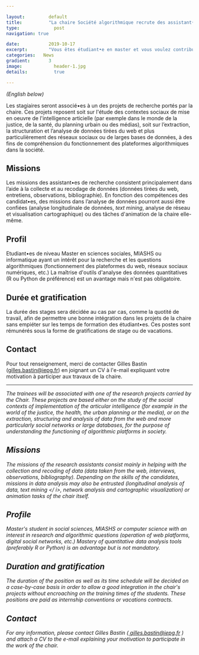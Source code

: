 ```yaml
---

layout:			default
title:  		"La chaire Société algorithmique recrute des assistant•es de recherche<br><i>The Algorithmic society chair is looking for research assistants</i>"
type:			  post
navigation: true

date:   		2019-10-17
excerpt: 		"Vous êtes étudiant•e en master et vous voulez contribuer aux recherches menées dans le cadre de la chaire ? Plusieurs positions d'assistant•es de recherche sont ouvertes pour vous.<br><i>You are a master student and you want to contribute to the research carried out within the chair ? We have research assistants positions opened for you.</i>"
categories:   News
gradient: 		3
image: 			  header-1.jpg
details:		  true

---
```


<i>(English below)</i>

Les stagiaires seront associé•es à un des projets de recherche portés par la chaire.
Ces projets reposent soit sur l'étude des contextes sociaux de mise en oeuvre de l'intelligence articielle (par exemple dans le monde de la justice, de la santé, du planning urbain ou des médias),
soit sur l’extraction, la structuration et l’analyse de données tirées du web et plus particulièrement des réseaux sociaux ou de larges bases de données, à des fins de compréhension du fonctionnement des plateformes algorithmiques dans la société.

## Missions

Les missions des assistant•es de recherche consistent principalement dans l’aide à la collecte et au recodage de données (données tirées du web, entretiens, observations, bibliographie).
En fonction des compétences des candidat•es, des missions dans l’analyse de données pourront aussi être confiées
(analyse longitudinale de données, <i>text mining</i>, analyse de réseau et visualisation cartographique) ou des tâches d'animation de la chaire elle-même.

## Profil

Etudiant•es de niveau Master en sciences sociales, MIASHS ou informatique ayant un intérêt pour la recherche et les questions algorithmiques (fonctionnement des plateformes du web, réseaux sociaux numériques, etc.)
La maîtrise d'outils d'analyse des données quantitatives (R ou Python de préférence) est un avantage mais n'est pas obligatoire.

## Durée et gratification
La durée des stages sera décidée au cas par cas, comme la quotité de travail, afin de permettre une bonne intégration dans les projets de la chaire sans empiéter sur les temps de formation des étudiant•es.
Ces postes sont rémunérés sous la forme de gratifications de stage ou de vacations.

## Contact
Pour tout renseignement, merci de contacter Gilles Bastin (<a href="mailto:gilles.bastin@iepg.fr">gilles.bastin@iepg.fr</a>) en joignant un CV à l'e-mail expliquant votre motivation à participer aux travaux de la chaire.

---

<i>The trainees will be associated with one of the research projects carried by the Chair.
These projects are based either on the study of the social contexts of implementation of the articular intelligence (for example in the world of the justice, the health, the urban planning or the media),
or on the extraction, structuring and analysis of data from the web and more particularly social networks or large databases, for the purpose of understanding the functioning of algorithmic platforms in society.

## Missions

The missions of the research assistants consist mainly in helping with the collection and recoding of data (data taken from the web, interviews, observations, bibliography).
Depending on the skills of the candidates, missions in data analysis may also be entrusted
(longitudinal analysis of data, <i> text mining </ i>, network analysis and cartographic visualization) or animation tasks of the chair itself.

## Profile

Master's student in social sciences, MIASHS or computer science with an interest in research and algorithmic questions (operation of web platforms, digital social networks, etc.)
Mastery of quantitative data analysis tools (preferably R or Python) is an advantage but is not mandatory.

## Duration and gratification

The duration of the position as well as its time schedule will be decided on a case-by-case basis in order to allow a good integration in the chair's projects without encroaching on the training times of the students.
These positions are paid as internship conventions or vacations contracts.

## Contact

For any information, please contact Gilles Bastin (<a href="mailto:gilles.bastin@iepg.fr"> gilles.bastin@iepg.fr </a>) and attach a CV to the e-mail explaining your motivation to participate in the work of the chair.</i>
